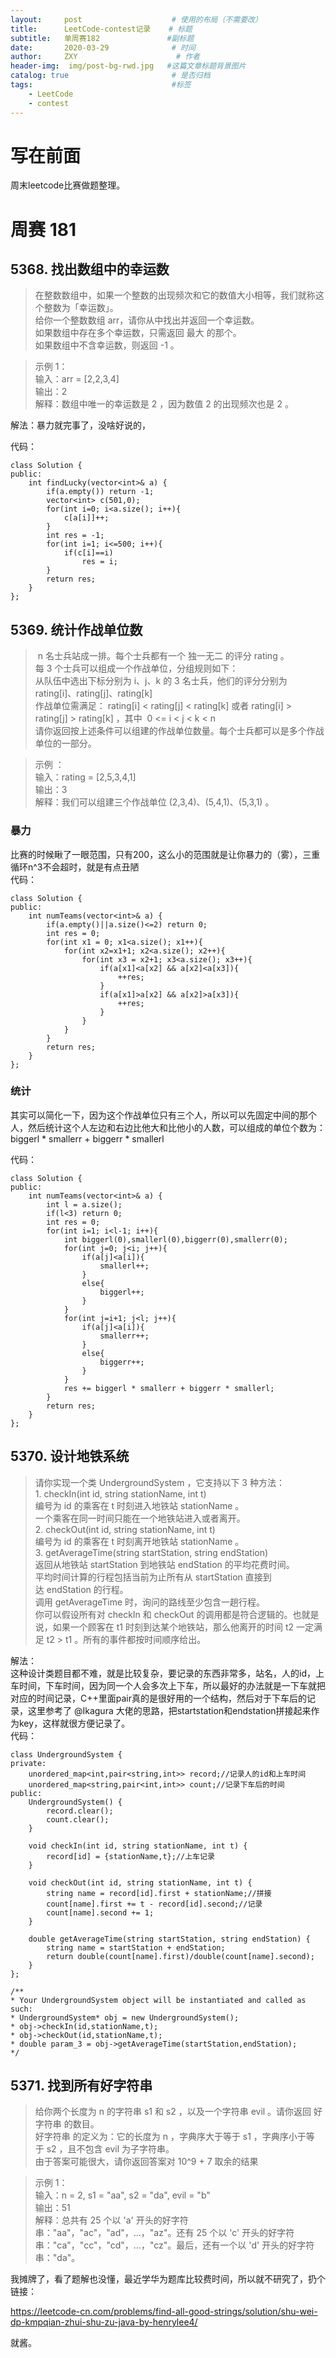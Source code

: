```yaml
---
layout:     post                    # 使用的布局（不需要改）
title:      LeetCode-contest记录    # 标题 
subtitle:   单周赛182               #副标题
date:       2020-03-29              # 时间
author:     ZXY                      # 作者
header-img:  img/post-bg-rwd.jpg   #这篇文章标题背景图片
catalog: true                       # 是否归档
tags:                               #标签
    - LeetCode
    - contest
---
```


# 写在前面
周末leetcode比赛做题整理。

# 周赛 181
## 5368. 找出数组中的幸运数
>在整数数组中，如果一个整数的出现频次和它的数值大小相等，我们就称这个整数为「幸运数」。<br/>
给你一个整数数组 arr，请你从中找出并返回一个幸运数。<br/>
如果数组中存在多个幸运数，只需返回 最大 的那个。<br/>
如果数组中不含幸运数，则返回 -1 。<br/>

>示例 1：<br/>
输入：arr = [2,2,3,4]<br/>
输出：2<br/>
解释：数组中唯一的幸运数是 2 ，因为数值 2 的出现频次也是 2 。<br/>

解法：暴力就完事了，没啥好说的，

代码：

    class Solution {
    public:
        int findLucky(vector<int>& a) {
            if(a.empty()) return -1;
            vector<int> c(501,0);
            for(int i=0; i<a.size(); i++){
                c[a[i]]++;
            }
            int res = -1;
            for(int i=1; i<=500; i++){
                if(c[i]==i)
                    res = i;
            }
            return res;
        }
    };

## 5369. 统计作战单位数
> n 名士兵站成一排。每个士兵都有一个 独一无二 的评分 rating 。<br/>
每 3 个士兵可以组成一个作战单位，分组规则如下：<br/>
从队伍中选出下标分别为 i、j、k 的 3 名士兵，他们的评分分别为 rating[i]、rating[j]、rating[k]<br/>
作战单位需满足： rating[i] < rating[j] < rating[k] 或者 rating[i] > rating[j] > rating[k] ，其中  0 <= i < j < k < n<br/>
请你返回按上述条件可以组建的作战单位数量。每个士兵都可以是多个作战单位的一部分。<br/>

>示例 ：<br/>
输入：rating = [2,5,3,4,1]<br/>
输出：3<br/>
解释：我们可以组建三个作战单位 (2,3,4)、(5,4,1)、(5,3,1) 。<br/>

### 暴力
比赛的时候瞅了一眼范围，只有200，这么小的范围就是让你暴力的（雾），三重循环n^3不会超时，就是有点丑陋<br/>
代码：

    class Solution {
    public:
        int numTeams(vector<int>& a) {
            if(a.empty()||a.size()<=2) return 0;
            int res = 0;
            for(int x1 = 0; x1<a.size(); x1++){
                for(int x2=x1+1; x2<a.size(); x2++){
                    for(int x3 = x2+1; x3<a.size(); x3++){
                        if(a[x1]<a[x2] && a[x2]<a[x3]){
                            ++res;
                        }
                        if(a[x1]>a[x2] && a[x2]>a[x3]){
                            ++res;
                        }
                    }
                }
            }
            return res;
        }
    };

### 统计
其实可以简化一下，因为这个作战单位只有三个人，所以可以先固定中间的那个人，然后统计这个人左边和右边比他大和比他小的人数，可以组成的单位个数为：biggerl * smallerr + biggerr * smallerl

代码：

    class Solution {
    public:
        int numTeams(vector<int>& a) {
            int l = a.size();
            if(l<3) return 0;
            int res = 0;
            for(int i=1; i<l-1; i++){
                int biggerl(0),smallerl(0),biggerr(0),smallerr(0);
                for(int j=0; j<i; j++){
                    if(a[j]<a[i]){
                        smallerl++;
                    }
                    else{
                        biggerl++;
                    }
                }
                for(int j=i+1; j<l; j++){
                    if(a[j]<a[i]){
                        smallerr++;
                    }
                    else{
                        biggerr++;
                    }
                }
                res += biggerl * smallerr + biggerr * smallerl;
            }
            return res;
        }
    };

## 5370. 设计地铁系统
>请你实现一个类 UndergroundSystem ，它支持以下 3 种方法：<br/>
1. checkIn(int id, string stationName, int t)<br/>
编号为 id 的乘客在 t 时刻进入地铁站 stationName 。<br/>
一个乘客在同一时间只能在一个地铁站进入或者离开。<br/>
2. checkOut(int id, string stationName, int t)<br/>
编号为 id 的乘客在 t 时刻离开地铁站 stationName 。<br/>
3. getAverageTime(string startStation, string endStation) <br/>
返回从地铁站 startStation 到地铁站 endStation 的平均花费时间。<br/>
平均时间计算的行程包括当前为止所有从 startStation 直接到达 endStation 的行程。<br/>
调用 getAverageTime 时，询问的路线至少包含一趟行程。<br/>
你可以假设所有对 checkIn 和 checkOut 的调用都是符合逻辑的。也就是说，如果一个顾客在 t1 时刻到达某个地铁站，那么他离开的时间 t2 一定满足 t2 > t1 。所有的事件都按时间顺序给出。<br/>

解法：<br/>
这种设计类题目都不难，就是比较复杂，要记录的东西非常多，站名，人的id，上车时间，下车时间，因为同一个人会多次上下车，所以最好的办法就是一下车就把对应的时间记录，C++里面pair真的是很好用的一个结构，然后对于下车后的记录，这里参考了 @Ikagura 大佬的思路，把startstation和endstation拼接起来作为key，这样就很方便记录了。<br/>
代码：

    class UndergroundSystem {
    private:
        unordered_map<int,pair<string,int>> record;//记录人的id和上车时间
        unordered_map<string,pair<int,int>> count;//记录下车后的时间
    public:
        UndergroundSystem() {
            record.clear();
            count.clear();
        }
        
        void checkIn(int id, string stationName, int t) {
            record[id] = {stationName,t};//上车记录
        }
        
        void checkOut(int id, string stationName, int t) {
            string name = record[id].first + stationName;//拼接
            count[name].first += t - record[id].second;//记录
            count[name].second += 1;
        }
        
        double getAverageTime(string startStation, string endStation) {
            string name = startStation + endStation;
            return double(count[name].first)/double(count[name].second);
        }
    };

    /**
    * Your UndergroundSystem object will be instantiated and called as such:
    * UndergroundSystem* obj = new UndergroundSystem();
    * obj->checkIn(id,stationName,t);
    * obj->checkOut(id,stationName,t);
    * double param_3 = obj->getAverageTime(startStation,endStation);
    */

## 5371. 找到所有好字符串
>给你两个长度为 n 的字符串 s1 和 s2 ，以及一个字符串 evil 。请你返回 好字符串 的数目。<br/>
好字符串 的定义为：它的长度为 n ，字典序大于等于 s1 ，字典序小于等于 s2 ，且不包含 evil 为子字符串。<br/>
由于答案可能很大，请你返回答案对 10^9 + 7 取余的结果<br/>

>示例 1：<br/>
输入：n = 2, s1 = "aa", s2 = "da", evil = "b"<br/>
输出：51 <br/>
解释：总共有 25 个以 'a' 开头的好字符串："aa"，"ac"，"ad"，...，"az"。还有 25 个以 'c' 开头的好字符串："ca"，"cc"，"cd"，...，"cz"。最后，还有一个以 'd' 开头的好字符串："da"。<br/>

我摊牌了，看了题解也没懂，最近学华为题库比较费时间，所以就不研究了，扔个链接：

https://leetcode-cn.com/problems/find-all-good-strings/solution/shu-wei-dp-kmpqian-zhui-shu-zu-java-by-henrylee4/

就酱。

